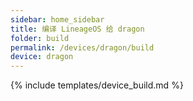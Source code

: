 ```yaml
---
sidebar: home_sidebar
title: 编译 LineageOS 给 dragon
folder: build
permalink: /devices/dragon/build
device: dragon
---
```

{% include templates/device_build.md %}
